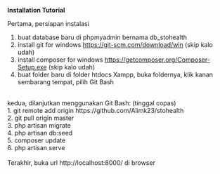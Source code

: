 <strong>Installation Tutorial</strong>

Pertama, persiapan instalasi
1. buat database baru di phpmyadmin bernama db_stohealth <br>
2. install git for windows https://git-scm.com/download/win (skip kalo udah) <br>
3. install composer for windows https://getcomposer.org/Composer-Setup.exe (skip kalo udah) <br>
4. buat folder baru di folder htdocs Xampp, buka foldernya, klik kanan sembarang tempat, pilih Git Bash

<br>
kedua, dilanjutkan menggunakan Git Bash: (tinggal copas) <br>
1. git remote add origin https://github.com/Alimk23/stohealth <br>
2. git pull origin master <br>
3. php artisan migrate <br>
4. php artisan db:seed <br>
5. composer update <br>
6. php artisan serve <br>
<br>
Terakhir, buka url http://localhost:8000/ di browser
